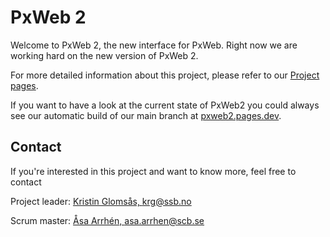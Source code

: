 # PxWeb 2

Welcome to PxWeb 2, the new interface for PxWeb. Right now we are working hard on the new version of PxWeb 2.


For more detailed information about this project, please refer to our [Project pages](https://pxtools.github.io/PxWeb2/). 


If you want to have a look at the current state of PxWeb2 you could always see our automatic build of our main branch at [pxweb2.pages.dev](https://pxweb2.pages.dev/).


## Contact

If you're interested in this project and want to know more, feel free to contact

Project leader: [Kristin Glomsås, krg@ssb.no](mailto:krg@ssb.no)


Scrum master: [Åsa Arrhén, asa.arrhen@scb.se](asa.arrhen@scb.se)

